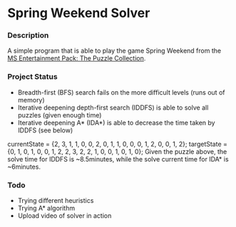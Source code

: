 # Spring Weekend Solver

### Description
A simple program that is able to play the game Spring Weekend from the  [MS Entertainment Pack: The Puzzle Collection](https://en.wikipedia.org/wiki/Microsoft_Entertainment_Pack:_The_Puzzle_Collection).

### Project Status
- Breadth-first (BFS) search fails on the more difficult levels (runs out of memory)
- Iterative deepening depth-first search (IDDFS) is able to solve all puzzles (given enough time)
- Iterative deepening A* (IDA*) is able to decrease the time taken by IDDFS (see below)

currentState = {2, 3, 1, 1, 0, 0, 2, 0, 1, 1, 0, 0, 0, 1, 2, 0, 0, 1, 2};
targetState = {0, 1, 0, 1, 0, 0, 1, 2, 2, 3, 2, 2, 1, 0, 0, 1, 0, 1, 0};
Given the puzzle above, the solve time for IDDFS is ~8.5minutes, while the solve current time for IDA* is ~6minutes.

### Todo
- Trying different heuristics
- Trying A* algorithm
- Upload video of solver in action